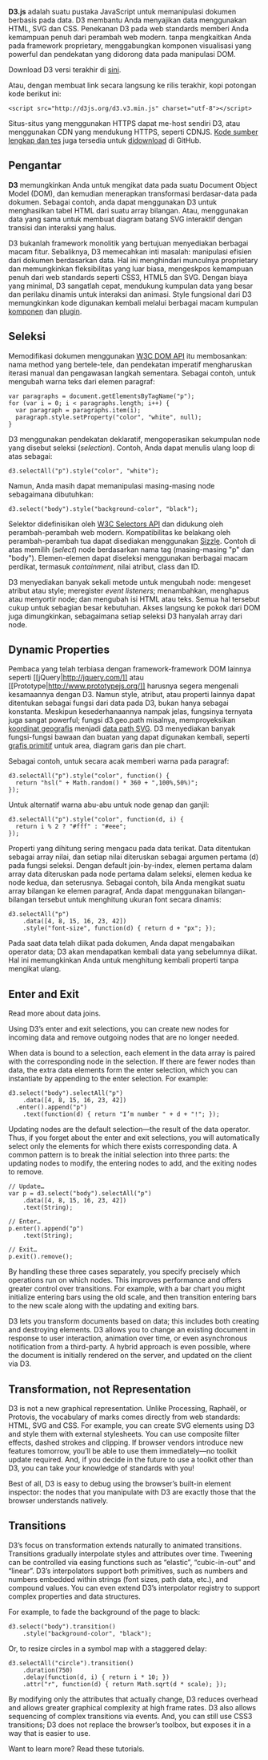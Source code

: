 **D3.js** adalah suatu pustaka JavaScript untuk memanipulasi dokumen berbasis pada data. D3 membantu Anda menyajikan data menggunakan HTML, SVG dan CSS. Penekanan D3 pada web standards memberi Anda kemampuan penuh dari perambah web modern. tanpa mengkaitkan Anda pada framework proprietary, menggabungkan komponen visualisasi yang powerful dan pendekatan yang didorong data pada manipulasi DOM.

Download D3 versi terakhir di [sini](/mbostock/d3/releases).

Atau, dengan membuat link secara langsung ke rilis terakhir, kopi potongan kode berikut ini:

```
<script src="http://d3js.org/d3.v3.min.js" charset="utf-8"></script>
```

Situs-situs yang menggunakan HTTPS dapat me-host sendiri D3, atau menggunakan CDN yang mendukung HTTPS, seperti CDNJS. [Kode sumber lengkap dan tes](https://github.com/mbostock/d3) juga tersedia untuk [didownload](https://github.com/mbostock/d3/zipball/master) di GitHub.

## Pengantar

**D3** memungkinkan Anda untuk mengikat data pada suatu Document Object Model (DOM), dan kemudian menerapkan transformasi berdasar-data pada dokumen. Sebagai contoh, anda dapat menggunakan D3 untuk menghasilkan tabel HTML dari suatu array bilangan. Atau, menggunakan data yang sama untuk membuat diagram batang SVG interaktif dengan transisi dan interaksi yang halus.

D3 bukanlah framework monolitik yang bertujuan menyediakan berbagai macam fitur. Sebaliknya, D3 memecahkan inti masalah: manipulasi efisien dari dokumen berdasarkan data. Hal ini menghindari munculnya proprietary dan memungkinkan fleksibilitas yang luar biasa, mengeskpos kemampuan penuh dari web standards seperti CSS3, HTML5 dan SVG. Dengan biaya yang minimal, D3 sangatlah cepat, mendukung kumpulan data yang besar dan perilaku dinamis untuk interaksi dan animasi. Style fungsional dari D3 memungkinkan kode digunakan kembali melalui berbagai macam kumpulan [komponen](/mbostock/d3/wiki/API-Reference) dan [plugin](/d3/d3-plugins).

## Seleksi

Memodifikasi dokumen menggunakan [W3C DOM API](http://www.w3.org/DOM/DOMTR) itu membosankan: nama method yang bertele-tele, dan pendekatan imperatif mengharuskan iterasi manual dan pengawasan langkah sementara. Sebagai contoh, untuk mengubah warna teks dari elemen paragraf:

```
var paragraphs = document.getElementsByTagName("p");
for (var i = 0; i < paragraphs.length; i++) {
  var paragraph = paragraphs.item(i);
  paragraph.style.setProperty("color", "white", null);
}
```

D3 menggunakan pendekatan deklaratif, mengoperasikan sekumpulan node yang disebut seleksi (_selection_). Contoh, Anda dapat menulis ulang loop di atas sebagai:

```
d3.selectAll("p").style("color", "white");
```

Namun, Anda masih dapat memanipulasi masing-masing node sebagaimana dibutuhkan:

```
d3.select("body").style("background-color", "black");
```

Selektor didefinisikan oleh [W3C Selectors API](http://www.w3.org/TR/selectors-api/) dan didukung oleh perambah-perambah web modern. Kompatibilitas ke belakang oleh perambah-perambah tua dapat disediakan menggunakan [Sizzle](http://sizzlejs.com/). Contoh di atas memilih (_select_) node berdasarkan nama tag (masing-masing "p" dan "body"). Elemen-elemen dapat diseleksi menggunakan berbagai macam perdikat, termasuk _containment_, nilai atribut, class dan ID.

D3 menyediakan banyak sekali metode untuk mengubah node: mengeset atribut atau style; meregister _event listeners_; menambahkan, menghapus atau menyortir node; dan mengubah isi HTML atau teks. Semua hal tersebut cukup untuk sebagian besar kebutuhan. Akses langsung ke pokok dari DOM juga dimungkinkan, sebagaimana setiap seleksi D3 hanyalah array dari node. 

## Dynamic Properties

Pembaca yang telah terbiasa dengan framework-framework DOM lainnya seperti [[jQuery|http://jquery.com/]] atau [[Prototype|http://www.prototypejs.org/]] harusnya segera mengenali kesamaannya dengan D3. Namun style, atribut, atau properti lainnya dapat ditentukan sebagai fungsi dari data pada D3, bukan hanya sebagai konstanta. Meskipun kesederhanaannya nampak jelas, fungsinya ternyata juga sangat powerful; fungsi d3.geo.path misalnya, memproyeksikan [koordinat geografis](http://geojson.org/) menjadi [data path SVG](http://www.w3.org/TR/SVG/paths.html#PathData). D3 menyediakan banyak fungsi-fungsi bawaan dan buatan yang dapat digunakan kembali, seperti [grafis primitif](/mbostock/d3/wiki/SVG-Shapes) untuk area, diagram garis dan pie chart.

Sebagai contoh, untuk secara acak memberi warna pada paragraf:

```
d3.selectAll("p").style("color", function() {
  return "hsl(" + Math.random() * 360 + ",100%,50%)";
});
```

Untuk alternatif warna abu-abu untuk node genap dan ganjil:

```
d3.selectAll("p").style("color", function(d, i) {
  return i % 2 ? "#fff" : "#eee";
});
```

Properti yang dihitung sering mengacu pada data terikat. Data ditentukan sebagai array nilai, dan setiap nilai diteruskan sebagai argumen pertama (d) pada fungsi seleksi. Dengan default join-by-index, elemen pertama dalam array data diteruskan pada node pertama dalam seleksi, elemen kedua ke node kedua, dan seterusnya. Sebagai contoh, bila Anda mengikat suatu array bilangan ke elemen paragraf, Anda dapat menggunakan bilangan-bilangan tersebut untuk menghitung ukuran font secara dinamis:

```
d3.selectAll("p")
    .data([4, 8, 15, 16, 23, 42])
    .style("font-size", function(d) { return d + "px"; });
```

Pada saat data telah diikat pada dokumen, Anda dapat mengabaikan operator data; D3 akan mendapatkan kembali data yang sebelumnya diikat. Hal ini memungkinkan Anda untuk menghitung kembali properti tanpa mengikat ulang.

## Enter and Exit

Read more about data joins.

Using D3’s enter and exit selections, you can create new nodes for incoming data and remove outgoing nodes that are no longer needed.

When data is bound to a selection, each element in the data array is paired with the corresponding node in the selection. If there are fewer nodes than data, the extra data elements form the enter selection, which you can instantiate by appending to the enter selection. For example:

```
d3.select("body").selectAll("p")
    .data([4, 8, 15, 16, 23, 42])
  .enter().append("p")
    .text(function(d) { return "I’m number " + d + "!"; });
```

Updating nodes are the default selection—the result of the data operator. Thus, if you forget about the enter and exit selections, you will automatically select only the elements for which there exists corresponding data. A common pattern is to break the initial selection into three parts: the updating nodes to modify, the entering nodes to add, and the exiting nodes to remove.

```
// Update…
var p = d3.select("body").selectAll("p")
    .data([4, 8, 15, 16, 23, 42])
    .text(String);

// Enter…
p.enter().append("p")
    .text(String);

// Exit…
p.exit().remove();
```

By handling these three cases separately, you specify precisely which operations run on which nodes. This improves performance and offers greater control over transitions. For example, with a bar chart you might initialize entering bars using the old scale, and then transition entering bars to the new scale along with the updating and exiting bars.

D3 lets you transform documents based on data; this includes both creating and destroying elements. D3 allows you to change an existing document in response to user interaction, animation over time, or even asynchronous notification from a third-party. A hybrid approach is even possible, where the document is initially rendered on the server, and updated on the client via D3.

## Transformation, not Representation

D3 is not a new graphical representation. Unlike Processing, Raphaël, or Protovis, the vocabulary of marks comes directly from web standards: HTML, SVG and CSS. For example, you can create SVG elements using D3 and style them with external stylesheets. You can use composite filter effects, dashed strokes and clipping. If browser vendors introduce new features tomorrow, you’ll be able to use them immediately—no toolkit update required. And, if you decide in the future to use a toolkit other than D3, you can take your knowledge of standards with you!

Best of all, D3 is easy to debug using the browser’s built-in element inspector: the nodes that you manipulate with D3 are exactly those that the browser understands natively.

## Transitions

D3’s focus on transformation extends naturally to animated transitions. Transitions gradually interpolate styles and attributes over time. Tweening can be controlled via easing functions such as “elastic”, “cubic-in-out” and “linear”. D3’s interpolators support both primitives, such as numbers and numbers embedded within strings (font sizes, path data, etc.), and compound values. You can even extend D3’s interpolator registry to support complex properties and data structures.

For example, to fade the background of the page to black:

```
d3.select("body").transition()
    .style("background-color", "black");
```

Or, to resize circles in a symbol map with a staggered delay:

```
d3.selectAll("circle").transition()
    .duration(750)
    .delay(function(d, i) { return i * 10; })
    .attr("r", function(d) { return Math.sqrt(d * scale); });
```

By modifying only the attributes that actually change, D3 reduces overhead and allows greater graphical complexity at high frame rates. D3 also allows sequencing of complex transitions via events. And, you can still use CSS3 transitions; D3 does not replace the browser’s toolbox, but exposes it in a way that is easier to use.

Want to learn more? Read these tutorials. 
